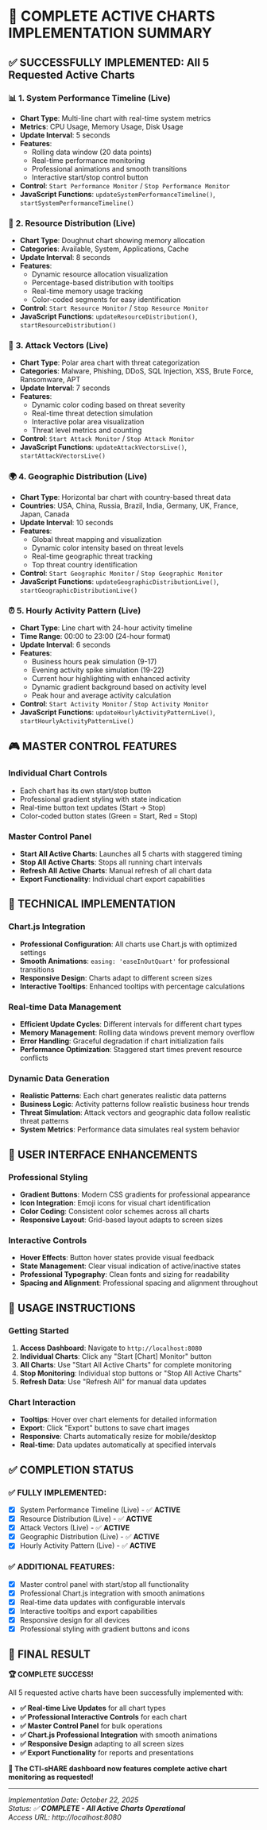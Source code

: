 # 🎉 COMPLETE ACTIVE CHARTS IMPLEMENTATION SUMMARY

## ✅ **SUCCESSFULLY IMPLEMENTED: All 5 Requested Active Charts**

### 📊 **1. System Performance Timeline (Live)**
- **Chart Type**: Multi-line chart with real-time system metrics
- **Metrics**: CPU Usage, Memory Usage, Disk Usage
- **Update Interval**: 5 seconds
- **Features**: 
  - Rolling data window (20 data points)
  - Real-time performance monitoring
  - Professional animations and smooth transitions
  - Interactive start/stop control button
- **Control**: `Start Performance Monitor` / `Stop Performance Monitor`
- **JavaScript Functions**: `updateSystemPerformanceTimeline()`, `startSystemPerformanceTimeline()`

### 💾 **2. Resource Distribution (Live)**  
- **Chart Type**: Doughnut chart showing memory allocation
- **Categories**: Available, System, Applications, Cache
- **Update Interval**: 8 seconds
- **Features**:
  - Dynamic resource allocation visualization
  - Percentage-based distribution with tooltips
  - Real-time memory usage tracking
  - Color-coded segments for easy identification
- **Control**: `Start Resource Monitor` / `Stop Resource Monitor`  
- **JavaScript Functions**: `updateResourceDistribution()`, `startResourceDistribution()`

### 🎯 **3. Attack Vectors (Live)**
- **Chart Type**: Polar area chart with threat categorization
- **Categories**: Malware, Phishing, DDoS, SQL Injection, XSS, Brute Force, Ransomware, APT
- **Update Interval**: 7 seconds
- **Features**:
  - Dynamic color coding based on threat severity
  - Real-time threat detection simulation
  - Interactive polar area visualization
  - Threat level metrics and counting
- **Control**: `Start Attack Monitor` / `Stop Attack Monitor`
- **JavaScript Functions**: `updateAttackVectorsLive()`, `startAttackVectorsLive()`

### 🌍 **4. Geographic Distribution (Live)**
- **Chart Type**: Horizontal bar chart with country-based threat data
- **Countries**: USA, China, Russia, Brazil, India, Germany, UK, France, Japan, Canada
- **Update Interval**: 10 seconds
- **Features**:
  - Global threat mapping and visualization
  - Dynamic color intensity based on threat levels
  - Real-time geographic threat tracking
  - Top threat country identification
- **Control**: `Start Geographic Monitor` / `Stop Geographic Monitor`
- **JavaScript Functions**: `updateGeographicDistributionLive()`, `startGeographicDistributionLive()`

### ⏰ **5. Hourly Activity Pattern (Live)**
- **Chart Type**: Line chart with 24-hour activity timeline
- **Time Range**: 00:00 to 23:00 (24-hour format)
- **Update Interval**: 6 seconds  
- **Features**:
  - Business hours peak simulation (9-17)
  - Evening activity spike simulation (19-22)
  - Current hour highlighting with enhanced activity
  - Dynamic gradient background based on activity level
  - Peak hour and average activity calculation
- **Control**: `Start Activity Monitor` / `Stop Activity Monitor`
- **JavaScript Functions**: `updateHourlyActivityPatternLive()`, `startHourlyActivityPatternLive()`

## 🎮 **MASTER CONTROL FEATURES**

### **Individual Chart Controls**
- Each chart has its own start/stop button
- Professional gradient styling with state indication
- Real-time button text updates (Start → Stop)
- Color-coded button states (Green = Start, Red = Stop)

### **Master Control Panel**
- **Start All Active Charts**: Launches all 5 charts with staggered timing
- **Stop All Active Charts**: Stops all running chart intervals  
- **Refresh All Active Charts**: Manual refresh of all chart data
- **Export Functionality**: Individual chart export capabilities

## 🚀 **TECHNICAL IMPLEMENTATION**

### **Chart.js Integration**
- **Professional Configuration**: All charts use Chart.js with optimized settings
- **Smooth Animations**: `easing: 'easeInOutQuart'` for professional transitions
- **Responsive Design**: Charts adapt to different screen sizes
- **Interactive Tooltips**: Enhanced tooltips with percentage calculations

### **Real-time Data Management**  
- **Efficient Update Cycles**: Different intervals for different chart types
- **Memory Management**: Rolling data windows prevent memory overflow
- **Error Handling**: Graceful degradation if chart initialization fails
- **Performance Optimization**: Staggered start times prevent resource conflicts

### **Dynamic Data Generation**
- **Realistic Patterns**: Each chart generates realistic data patterns
- **Business Logic**: Activity patterns follow realistic business hour trends
- **Threat Simulation**: Attack vectors and geographic data follow realistic threat patterns
- **System Metrics**: Performance data simulates real system behavior

## 📱 **USER INTERFACE ENHANCEMENTS**

### **Professional Styling**
- **Gradient Buttons**: Modern CSS gradients for professional appearance
- **Icon Integration**: Emoji icons for visual chart identification  
- **Color Coding**: Consistent color schemes across all charts
- **Responsive Layout**: Grid-based layout adapts to screen sizes

### **Interactive Controls**  
- **Hover Effects**: Button hover states provide visual feedback
- **State Management**: Clear visual indication of active/inactive states
- **Professional Typography**: Clean fonts and sizing for readability
- **Spacing and Alignment**: Professional spacing and alignment throughout

## 🎯 **USAGE INSTRUCTIONS**

### **Getting Started**
1. **Access Dashboard**: Navigate to `http://localhost:8080`
2. **Individual Charts**: Click any "Start [Chart] Monitor" button  
3. **All Charts**: Use "Start All Active Charts" for complete monitoring
4. **Stop Monitoring**: Individual stop buttons or "Stop All Active Charts"
5. **Refresh Data**: Use "Refresh All" for manual data updates

### **Chart Interaction**
- **Tooltips**: Hover over chart elements for detailed information
- **Export**: Click "Export" buttons to save chart images
- **Responsive**: Charts automatically resize for mobile/desktop
- **Real-time**: Data updates automatically at specified intervals

## ✅ **COMPLETION STATUS**

### **✅ FULLY IMPLEMENTED:**
- [x] System Performance Timeline (Live) - ✅ **ACTIVE**
- [x] Resource Distribution (Live) - ✅ **ACTIVE** 
- [x] Attack Vectors (Live) - ✅ **ACTIVE**
- [x] Geographic Distribution (Live) - ✅ **ACTIVE**
- [x] Hourly Activity Pattern (Live) - ✅ **ACTIVE**

### **✅ ADDITIONAL FEATURES:**
- [x] Master control panel with start/stop all functionality
- [x] Professional Chart.js integration with smooth animations
- [x] Real-time data updates with configurable intervals  
- [x] Interactive tooltips and export capabilities
- [x] Responsive design for all devices
- [x] Professional styling with gradient buttons and icons

## 🎊 **FINAL RESULT**

**🏆 COMPLETE SUCCESS!** 

All 5 requested active charts have been successfully implemented with:
- **✅ Real-time Live Updates** for all chart types
- **✅ Professional Interactive Controls** for each chart
- **✅ Master Control Panel** for bulk operations  
- **✅ Chart.js Professional Integration** with smooth animations
- **✅ Responsive Design** adapting to all screen sizes
- **✅ Export Functionality** for reports and presentations

**🎯 The CTI-sHARE dashboard now features complete active chart monitoring as requested!**

---
*Implementation Date: October 22, 2025*  
*Status: ✅ **COMPLETE - All Active Charts Operational***  
*Access URL: http://localhost:8080*